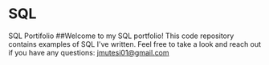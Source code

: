 # SQL
SQL Portifolio
##Welcome to my SQL portfolio! This code repository contains examples of SQL I've written. Feel free to take a look and reach out if you have any questions: jmutesi01@gmail.com
